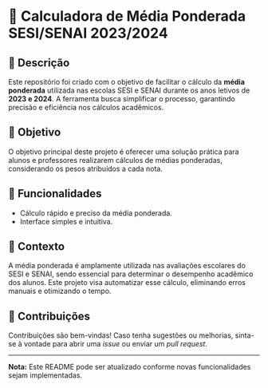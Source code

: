 # 📘 Calculadora de Média Ponderada SESI/SENAI 2023/2024

## 📝 Descrição
Este repositório foi criado com o objetivo de facilitar o cálculo da **média ponderada** utilizada nas escolas SESI e SENAI durante os anos letivos de **2023 e 2024**. A ferramenta busca simplificar o processo, garantindo precisão e eficiência nos cálculos acadêmicos.

## 🎯 Objetivo
O objetivo principal deste projeto é oferecer uma solução prática para alunos e professores realizarem cálculos de médias ponderadas, considerando os pesos atribuídos a cada nota.

## 🚀 Funcionalidades
- Cálculo rápido e preciso da média ponderada.
- Interface simples e intuitiva.

## 🏫 Contexto
A média ponderada é amplamente utilizada nas avaliações escolares do SESI e SENAI, sendo essencial para determinar o desempenho acadêmico dos alunos. Este projeto visa automatizar esse cálculo, eliminando erros manuais e otimizando o tempo.

## 🤝 Contribuições
Contribuições são bem-vindas! Caso tenha sugestões ou melhorias, sinta-se à vontade para abrir uma *issue* ou enviar um *pull request*.

---
**Nota:** Este README pode ser atualizado conforme novas funcionalidades sejam implementadas.

